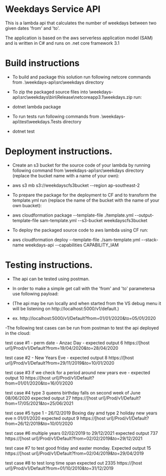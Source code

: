 

# Weekdays Service API

This is a lambda api that calculates the number of weekdays between two given dates 'from' and 'to'.

The application is based on the aws serverless application model (SAM) and is written in C# and runs on .net core framework 3.1


# Build instructions
- To build and package this solution run following netcore commands from .\weekdays-api\src\weekdays directory

- To zip the packaged source files into \weekdays-api\src\weekdays\bin\Release\netcoreapp3.1\weekdays.zip run:
- dotnet lambda package 

- To run tests run following commands from .\weekdays-api\test\weekdays.Tests directory
- dotnet test


# Deployment instructions. 

  - Create an s3 bucket for the source code of your lambda by running following command from \weekdays-api\src\weekdays directory (replace the bucket name with a name of your own): 
  - aws s3 mb s3://weekdayscfs3bucket --region ap-southeast-2

  - To prepare the package for the deployment to CF and to transform the template.yml run (replace the name of the bucket with the name of your own buacket):
  - aws cloudformation package --template-file ./template.yml --output-template-file sam-template.yml --s3-bucket weekdayscfs3bucket

  - To deploy the packaged source code to aws lambda using CF run:
  - aws cloudformation deploy --template-file ./sam-template.yml --stack-name weekdays-api --capabilities CAPABILITY_IAM

  
# Testing instructions. 
 - The api can be tested using postman.
 - In order to make a simple get call with the 'from' and 'to' parametersa use following payload:
 - (The api may be run locally and when started from the VS debug menu it will be listening on http://localhost:5000/v1/default.) 

 - ex. http://localhost:5000/v1/Default?from=01/01/2020&to=05/01/2020


 
 -The following test cases can be run from postman to test the api deployed in the cloud:
 
   test case #1 - perm date - Anzac Day - expected output 6
   https://[host url]/Prod/v1/Default?from=19/04/2020&to=28/04/2020

   test case #2 - New Years Eve - expected output 8
   https://[host url]/Prod/v1/Default?from=29/11/2019&to=10/01/2020 

   test case #3 if we check for a period around new years eve - expected output 10
   https://[host url]/Prod/v1/Default?from=01/01/2020&to=16/01/2020

   test case #4 type 3 queens birthday falls on second week of June 08/06/2020 expected output 27
   https://[host url]/Prod/v1/Default?from=17/05/2021&to=25/06/2021

   test case #5 type 1 - 26/12/2019 Boxing day amd type 2 holiday new years eve n 01/01/2020 expected output 9
   https://[host url]/Prod/v1/Default?from=26/12/2019&to=10/01/2020

   test case #6 multiple years 02/02/2019 to 29/12/2021 expected output 737
   https://[host url]/Prod/v1/Default?from=02/02/2019&to=29/12/2021

   test case #7 to test good friday and easter monday. Expected output 15
   https://[host url]/Prod/v1/Default?from=02/04/2019&to=29/04/2019

   test case #8 to test long time span expected out 2335
   https://[host url]/Prod/v1/Default?from=01/10/2010&to=31/12/2019
